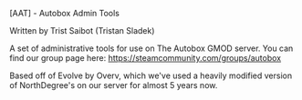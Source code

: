 [AAT] - Autobox Admin Tools

Written by Trist Saibot (Tristan Sladek)

A set of administrative tools for use on The Autobox GMOD server. You can find our group page here:
https://steamcommunity.com/groups/autobox

Based off of Evolve by Overv, which we've used a heavily modified version of NorthDegree's on our server for almost 5 years now.
